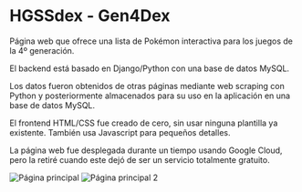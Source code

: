 # HGSSdex - Gen4Dex
Página web que ofrece una lista de Pokémon interactiva para los juegos de la 4º generación.

El backend está basado en Django/Python con una base de datos MySQL.

Los datos fueron obtenidos de otras páginas mediante web scraping con Python y posteriormente almacenados para su uso en la aplicación en una base de datos MySQL.

El frontend HTML/CSS fue creado de cero, sin usar ninguna plantilla ya existente. También usa Javascript para pequeños detalles.

La página web fue desplegada durante un tiempo usando Google Cloud, pero la retiré cuando este dejó de ser un servicio totalmente gratuito.

![Página principal](https://i.imgur.com/PRo2pJE.png)
![Página principal 2](https://i.imgur.com/VGJVC3j.png)
